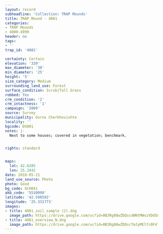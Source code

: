 ```yaml
---
layout: record
subheadline: 'Collection: TRAP Mounds'
title: TRAP Mound - 4081
categories:
- TRAP Mounds
- 4000-4999
header: no
tags:
- ''
trap_id: '4081'

certainty: Certain
elevation: '339'
max_diameter: '30'
min_diameter: '25'
height: '5'
size_category: Medium
surrounding_land_use: Forest
surface_condition: Scrub|Tall Grass
robbed: Yes
crm_condition: '2'
crm_intactness: '1'
campaign: '2009'
source: Survey
municipality: Gorno Cherkhovishte
locality: ''
bgcode: DS001
notes: |-
  Next to some houses; covered in vegetation; benchmark.


rights: standard


maps:
  lat: 42.6285
  lon: 25.2442
date: 2018-05-21
land_use_source: Photo
photo: Good
bg_code: GCH041
akb_code: '5510098'
latitude: '42.598592'
longitude: '25.331773'
images:
- title: 4081_soil_sample (2).dng
  image_path: https://drive.google.com/uc?id=0B3Rg88wZDQscdWNtMWxzVDd5LVU
- title: 4081_overview_N.dng
  image_path: https://drive.google.com/uc?id=0B3Rg88wZDQscTmJyMElfc0F4T28
---
```

